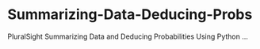 # Summarizing-Data-Deducing-Probs

PluralSight Summarizing Data and Deducing Probabilities Using Python ...
